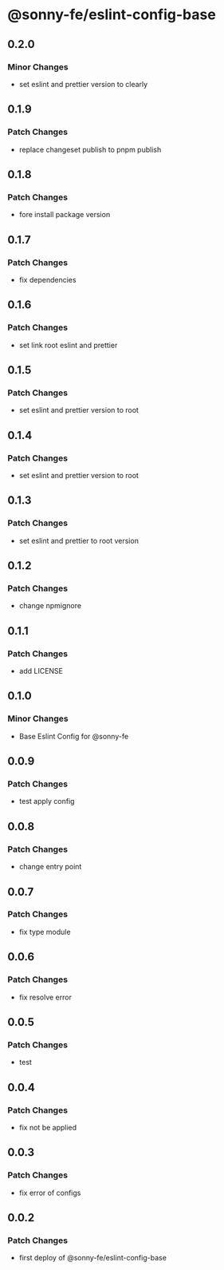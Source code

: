 # @sonny-fe/eslint-config-base

## 0.2.0

### Minor Changes

- set eslint and prettier version to clearly

## 0.1.9

### Patch Changes

- replace changeset publish to pnpm publish

## 0.1.8

### Patch Changes

- fore install package version

## 0.1.7

### Patch Changes

- fix dependencies

## 0.1.6

### Patch Changes

- set link root eslint and prettier

## 0.1.5

### Patch Changes

- set eslint and prettier version to root

## 0.1.4

### Patch Changes

- set eslint and prettier version to root

## 0.1.3

### Patch Changes

- set eslint and prettier to root version

## 0.1.2

### Patch Changes

- change npmignore

## 0.1.1

### Patch Changes

- add LICENSE

## 0.1.0

### Minor Changes

- Base Eslint Config for @sonny-fe

## 0.0.9

### Patch Changes

- test apply config

## 0.0.8

### Patch Changes

- change entry point

## 0.0.7

### Patch Changes

- fix type module

## 0.0.6

### Patch Changes

- fix resolve error

## 0.0.5

### Patch Changes

- test

## 0.0.4

### Patch Changes

- fix not be applied

## 0.0.3

### Patch Changes

- fix error of configs

## 0.0.2

### Patch Changes

- first deploy of @sonny-fe/eslint-config-base
